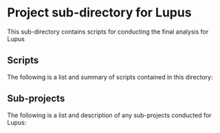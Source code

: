 # Project sub-directory for Lupus
This sub-directory contains scripts for conducting the final analysis for Lupus

## Scripts
The following is a list and summary of scripts contained in this directory:


## Sub-projects
The following is a list and description of any sub-projects conducted for Lupus:
